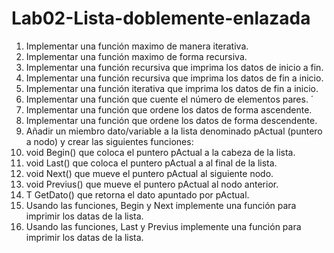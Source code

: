 # Lab02-Lista-doblemente-enlazada
1. Implementar una función maximo de manera iterativa.
2. Implementar una función maximo de forma recursiva.
3. Implementar una función recursiva que imprima los datos de inicio a fin.
4. Implementar una función recursiva que imprima los datos de fin a inicio.
5. Implementar una función iterativa que imprima los datos de fin a inicio.
6. Implementar una función que cuente el número de elementos pares. ´
7. Implementar una función que ordene los datos de forma ascendente.
8. Implementar una función que ordene los datos de forma descendente.
9. Añadir un miembro dato/variable a la lista denominado pActual (puntero a nodo) y crear
las siguientes funciones:
10. void Begin() que coloca el puntero pActual a la cabeza de la lista.
11. void Last() que coloca el puntero pActual a al final de la lista.
12. void Next() que mueve el puntero pActual al siguiente nodo.
13. void Previus() que mueve el puntero pActual al nodo anterior.
14. T GetDato() que retorna el dato apuntado por pActual.
15. Usando las funciones, Begin y Next implemente una función para imprimir los datas de
la lista.
16. Usando las funciones, Last y Previus implemente una función para imprimir los datas de
la lista.
